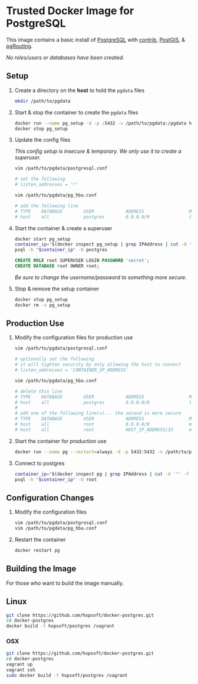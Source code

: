 # Trusted Docker Image for PostgreSQL

This image contains a basic install of [PostgreSQL](http://www.postgresql.org/)
with [contrib](http://www.postgresql.org/docs/9.3/static/contrib.html),
[PostGIS](http://postgis.net/), & [pgRouting](http://pgrouting.org/).

_No roles/users or databases have been created._

## Setup

1. Create a directory on the __host__ to hold the `pgdata` files

    ```sh
    mkdir /path/to/pgdata
    ```

1. Start & stop the container to create the `pgdata` files

    ```sh
    docker run --name pg_setup -d -p :5432 -v /path/to/pgdata:/pgdata hopsoft/postgres:9.3
    docker stop pg_setup
    ```

1. Update the config files

   _This config setup is insecure & temporary. We only use it to create a superuser._

    ```sh
    vim /path/to/pgdata/postgresql.conf

    # set the following
    # listen_addresses = '*'
    ```

    ```sh
    vim /path/to/pgdata/pg_hba.conf

    # add the following line
    # TYPE    DATABASE        USER            ADDRESS                 METHOD
    # host    all             postgres        0.0.0.0/0               trust
    ```

1. Start the container & create a superuser

    ```sh
    docker start pg_setup
    container_ip="$(docker inspect pg_setup | grep IPAddress | cut -d '"' -f 4)"
    psql -h "$container_ip" -U postgres
    ```

    ```sql
    CREATE ROLE root SUPERUSER LOGIN PASSWORD 'secret';
    CREATE DATABASE root OWNER root;
    ```

   _Be sure to change the username/password to something more secure._

1. Stop & remove the setup container

    ```sh
    docker stop pg_setup
    docker rm -v pg_setup
    ```

## Production Use

1. Modify the configuration files for production use

    ```sh
    vim /path/to/pgdata/postgresql.conf

    # optionally set the following
    # it will tighten security by only allowing the host to connect
    # listen_addresses = 'CONTAINER_IP_ADDRESS'
    ```

    ```sh
    vim /path/to/pgdata/pg_hba.conf

    # delete this line
    # TYPE    DATABASE        USER            ADDRESS                 METHOD
    # host    all             postgres        0.0.0.0/0               trust
    #
    # add one of the following line(s)... the second is more secure
    # TYPE    DATABASE        USER            ADDRESS                 METHOD
    # host    all             root            0.0.0.0/0               md5
    # host    all             root            HOST_IP_ADDRESS/32      md5
    ```

1. Start the container for production use

    ```sh
    docker run --name pg --restart=always -d -p 5432:5432 -v /path/to/pgdata:/pgdata hopsoft/postgres:9.3
    ```

1. Connect to postgres

    ```sh
    container_ip="$(docker inspect pg | grep IPAddress | cut -d '"' -f 4)"
    psql -h "$container_ip" -U root
    ```

## Configuration Changes

1. Modify the configuration files

    ```sh
    vim /path/to/pgdata/postgresql.conf
    vim /path/to/pgdata/pg_hba.conf
    ```

1. Restart the container

    ```sh
    docker restart pg
    ```

## Building the Image

For those who want to build the image manually.

## Linux

```sh
git clone https://github.com/hopsoft/docker-postgres.git
cd docker-postgres
docker build -t hopsoft/postgres /vagrant
```

### OSX

```sh
git clone https://github.com/hopsoft/docker-postgres.git
cd docker-postgres
vagrant up
vagrant ssh
sudo docker build -t hopsoft/postgres /vagrant
```
